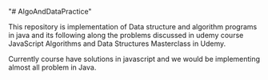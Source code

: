 "# AlgoAndDataPractice" 

This repository is implementation of Data structure and algorithm programs in java and its following along the problems discussed in udemy course <a link ="https://www.udemy.com/course/js-algorithms-and-data-structures-masterclass/">JavaScript Algorithms and Data Structures Masterclass</a> in Udemy.

Currently course have solutions in javascript and we would be implementing almost all problem in Java.
